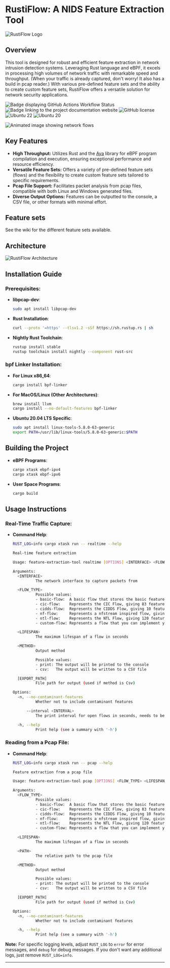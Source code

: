 # RustiFlow: A NIDS Feature Extraction Tool

![RustiFlow Logo](RustiFlow.png)

## Overview

This tool is designed for robust and efficient feature extraction in network intrusion detection systems. Leveraging Rust language and eBPF, it excels in processing high volumes of network traffic with remarkable speed and throughput. (When your traffic is already captured, don't worry! It also has a build in pcap reader.) With various pre-defined feature sets and the ability to create custom feature sets, RustiFlow offers a versatile solution for network security applications.

![Badge displaying GitHub Actions Workflow Status](https://img.shields.io/github/actions/workflow/status/matissecallewaert/RustiFlow/rust.yml?logo=github) ![Badge linking to the project documentation website](https://img.shields.io/website?url=https%3A%2F%2Fmatissecallewaert.github.io%2FRustiFlow&label=Documentation) ![GitHub license](https://img.shields.io/github/license/matissecallewaert/RustiFlow) ![Ubuntu 22](https://img.shields.io/badge/Tested%20on%20ubuntu%2022-purple?logo=ubuntu) ![Ubuntu 20](https://img.shields.io/badge/Tested%20on%20ubuntu%2020-purple?logo=ubuntu)

![Animated image showing network flows](flows.gif)

## Key Features

- **High Throughput:** Utilizes Rust and the [Aya](https://aya-rs.dev/) library for eBPF program compilation and execution, ensuring exceptional performance and resource efficiency.
- **Versatile Feature Sets:** Offers a variety of pre-defined feature sets (flows) and the flexibility to create custom feature sets tailored to specific requirements.
- **Pcap File Support:** Facilitates packet analysis from pcap files, compatible with both Linux and Windows generated files.
- **Diverse Output Options:** Features can be outputted to the console, a CSV file, or other formats with minimal effort.

## Feature sets

See the wiki for the different feature sets available.

## Architecture

![RustiFlow Architecture](arch.svg)

## Installation Guide

### Prerequisites:
- **libpcap-dev**:
  ```sh
  sudo apt install libpcap-dev
  ```
- **Rust Installation**:
  ```bash
  curl --proto '=https' --tlsv1.2 -sSf https://sh.rustup.rs | sh
  ```
- **Nightly Rust Toolchain**:
  ```bash
  rustup install stable
  rustup toolchain install nightly --component rust-src
  ```

### bpf Linker Installation:
- **For Linux x86_64**:
  ```bash
  cargo install bpf-linker
  ```
- **For MacOS/Linux (Other Architectures)**:
  ```bash
  brew install llvm
  cargo install --no-default-features bpf-linker
  ```
- **Ubuntu 20.04 LTS Specific**:
  ```bash
  sudo apt install linux-tools-5.8.0-63-generic
  export PATH=/usr/lib/linux-tools/5.8.0-63-generic:$PATH
  ```

## Building the Project

- **eBPF Programs**:
  ```bash
  cargo xtask ebpf-ipv4
  cargo xtask ebpf-ipv6
  ```
- **User Space Programs**:
  ```bash
  cargo build
  ```

## Usage Instructions

### Real-Time Traffic Capture:
- **Command Help**:
  ```bash
  RUST_LOG=info cargo xtask run -- realtime --help
  ```
  ```bash
  Real-time feature extraction

  Usage: feature-extraction-tool realtime [OPTIONS] <INTERFACE> <FLOW_TYPE> <LIFESPAN> <METHOD> [EXPORT_PATH]

  Arguments:
    <INTERFACE>
            The network interface to capture packets from

    <FLOW_TYPE>
            Possible values:
            - basic-flow:  A basic flow that stores the basic features of a flow
            - cic-flow:    Represents the CIC Flow, giving 83 features
            - cidds-flow:  Represents the CIDDS Flow, giving 10 features
            - nf-flow:     Represents a nfstream inspired flow, giving 69 features
            - ntl-flow:    Represents the NTL Flow, giving 120 features
            - custom-flow: Represents a flow that you can implement yourself

    <LIFESPAN>
            The maximum lifespan of a flow in seconds

    <METHOD>
            Output method

            Possible values:
            - print: The output will be printed to the console
            - csv:   The output will be written to a CSV file

    [EXPORT_PATH]
            File path for output (used if method is Csv)

  Options:
    -n, --no-contaminant-features
            Whether not to include contaminant features

        --interval <INTERVAL>
            The print interval for open flows in seconds, needs to be smaller than the flow maximum lifespan

    -h, --help
            Print help (see a summary with '-h')
  ```

### Reading from a Pcap File:

- **Command Help**:
  ```bash
  RUST_LOG=info cargo xtask run -- pcap --help
  ```
  ```bash
  Feature extraction from a pcap file

  Usage: feature-extraction-tool pcap [OPTIONS] <FLOW_TYPE> <LIFESPAN> <PATH> <METHOD> [EXPORT_PATH]

  Arguments:
    <FLOW_TYPE>
            Possible values:
            - basic-flow:  A basic flow that stores the basic features of a flow
            - cic-flow:    Represents the CIC Flow, giving 83 features
            - cidds-flow:  Represents the CIDDS Flow, giving 10 features
            - nf-flow:     Represents a nfstream inspired flow, giving 69 features
            - ntl-flow:    Represents the NTL Flow, giving 120 features
            - custom-flow: Represents a flow that you can implement yourself

    <LIFESPAN>
            The maximum lifespan of a flow in seconds

    <PATH>
            The relative path to the pcap file

    <METHOD>
            Output method

            Possible values:
            - print: The output will be printed to the console
            - csv:   The output will be written to a CSV file

    [EXPORT_PATH]
            File path for output (used if method is Csv)

  Options:
    -n, --no-contaminant-features
            Whether not to include contaminant features

    -h, --help
            Print help (see a summary with '-h')

  ```

**Note:** For specific logging levels, adjust `RUST_LOG` to `error` for error messages, and `debug` for debug messages. If you don't want any additional logs, just remove `RUST_LOG=info`.

---
